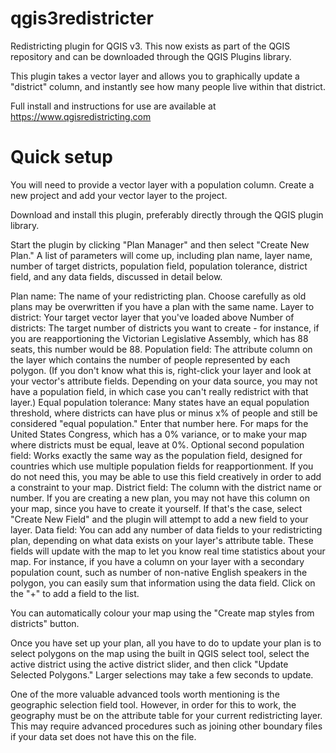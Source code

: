 # qgis3redistricter
Redistricting plugin for QGIS v3. This now exists as part of the QGIS repository and can be downloaded through the QGIS Plugins library.

This plugin takes a vector layer and allows you to graphically update a "district" column, and instantly see how many people live within that district.

Full install and instructions for use are available at https://www.qgisredistricting.com

# Quick setup
You will need to provide a vector layer with a population column. Create a new project and add your vector layer to the project.

Download and install this plugin, preferably directly through the QGIS plugin library.

Start the plugin by clicking "Plan Manager" and then select "Create New Plan." A list of parameters will come up, including plan name, layer name, number of target districts, population field, population tolerance, district field, and any data fields, discussed in detail below.

Plan name: The name of your redistricting plan. Choose carefully as old plans may be overwritten if you have a plan with the same name.
Layer to district: Your target vector layer that you've loaded above
Number of districts: The target number of districts you want to create - for instance, if you are reapportioning the Victorian Legislative Assembly, which has 88 seats, this number would be 88.
Population field: The attribute column on the layer which contains the number of people represented by each polygon. (If you don't know what this is, right-click your layer and look at your vector's attribute fields. Depending on your data source, you may not have a population field, in which case you can't really redistrict with that layer.)
Equal population tolerance: Many states have an equal population threshold, where districts can have plus or minus x% of people and still be considered "equal population." Enter that number here. For maps for the United States Congress, which has a 0% variance, or to make your map where districts must be equal, leave at 0%.
Optional second population field: Works exactly the same way as the population field, designed for countries which use multiple population fields for reapportionment. If you do not need this, you may be able to use this field creatively in order to add a constraint to your map.
District field: The column with the district name or number. If you are creating a new plan, you may not have this column on your map, since you have to create it yourself. If that's the case, select "Create New Field" and the plugin will attempt to add a new field to your layer.
Data field: You can add any number of data fields to your redistricting plan, depending on what data exists on your layer's attribute table. These fields will update with the map to let you know real time statistics about your map. For instance, if you have a column on your layer with a secondary population count, such as number of non-native English speakers in the polygon, you can easily sum that information using the data field. Click on the "+" to add a field to the list.

You can automatically colour your map using the "Create map styles from districts" button.

Once you have set up your plan, all you have to do to update your plan is to select polygons on the map using the built in QGIS select tool, select the active district using the active district slider, and then click "Update Selected Polygons." Larger selections may take a few seconds to update.

One of the more valuable advanced tools worth mentioning is the geographic selection field tool. However, in order for this to work, the geography must be on the attribute table for your current redistricting layer. This may require advanced procedures such as joining other boundary files if your data set does not have this on the file.
